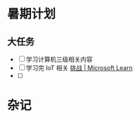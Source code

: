 # 暑期计划

## 大任务

- [ ] 学习计算机三级相关内容
- [ ] 学习完 IoT 相关 [挑战 | Microsoft Learn](https://learn.microsoft.com/zh-cn/training/challenges?id=261fd583-fa7b-4b1f-86eb-6a52b5468a23)
- [ ] 

# 杂记




